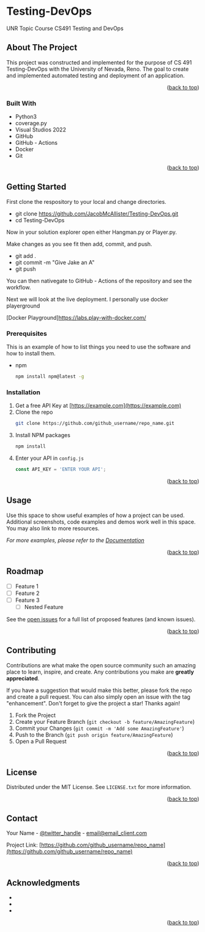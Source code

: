 # Testing-DevOps
UNR Topic Course CS491 Testing and DevOps

<!-- ABOUT THE PROJECT -->
## About The Project

This project was constructed and implemented for the purpose of CS 491 Testing-DevOps with the University of Nevada, Reno.  The goal to create and implemented automated testing and deployment of an application.

<p align="right">(<a href="#top">back to top</a>)</p>



### Built With

* Python3
* coverage.py
* Visual Studios 2022 
* GitHub
* GitHub - Actions
* Docker
* Git

<p align="right">(<a href="#top">back to top</a>)</p>



<!-- GETTING STARTED -->
## Getting Started

First clone the respository to your local and change directories.
- git clone https://github.com/JacobMcAllister/Testing-DevOps.git
- cd Testing-DevOps

Now in your solution explorer open either Hangman.py or Player.py.

Make changes as you see fit then add, commit, and push.

- git add .
- git commit -m "Give Jake an A"
- git push

You can then nativegate to GitHub - Actions of the repository and see the workflow.

Next we will look at the live deployment. I personally use docker playerground

[Docker Playground]https://labs.play-with-docker.com/


### Prerequisites

This is an example of how to list things you need to use the software and how to install them.
* npm
  ```sh
  npm install npm@latest -g
  ```

### Installation

1. Get a free API Key at [https://example.com](https://example.com)
2. Clone the repo
   ```sh
   git clone https://github.com/github_username/repo_name.git
   ```
3. Install NPM packages
   ```sh
   npm install
   ```
4. Enter your API in `config.js`
   ```js
   const API_KEY = 'ENTER YOUR API';
   ```

<p align="right">(<a href="#top">back to top</a>)</p>



<!-- USAGE EXAMPLES -->
## Usage

Use this space to show useful examples of how a project can be used. Additional screenshots, code examples and demos work well in this space. You may also link to more resources.

_For more examples, please refer to the [Documentation](https://example.com)_

<p align="right">(<a href="#top">back to top</a>)</p>



<!-- ROADMAP -->
## Roadmap

- [ ] Feature 1
- [ ] Feature 2
- [ ] Feature 3
    - [ ] Nested Feature

See the [open issues](https://github.com/github_username/repo_name/issues) for a full list of proposed features (and known issues).

<p align="right">(<a href="#top">back to top</a>)</p>



<!-- CONTRIBUTING -->
## Contributing

Contributions are what make the open source community such an amazing place to learn, inspire, and create. Any contributions you make are **greatly appreciated**.

If you have a suggestion that would make this better, please fork the repo and create a pull request. You can also simply open an issue with the tag "enhancement".
Don't forget to give the project a star! Thanks again!

1. Fork the Project
2. Create your Feature Branch (`git checkout -b feature/AmazingFeature`)
3. Commit your Changes (`git commit -m 'Add some AmazingFeature'`)
4. Push to the Branch (`git push origin feature/AmazingFeature`)
5. Open a Pull Request

<p align="right">(<a href="#top">back to top</a>)</p>



<!-- LICENSE -->
## License

Distributed under the MIT License. See `LICENSE.txt` for more information.

<p align="right">(<a href="#top">back to top</a>)</p>



<!-- CONTACT -->
## Contact

Your Name - [@twitter_handle](https://twitter.com/twitter_handle) - email@email_client.com

Project Link: [https://github.com/github_username/repo_name](https://github.com/github_username/repo_name)

<p align="right">(<a href="#top">back to top</a>)</p>



<!-- ACKNOWLEDGMENTS -->
## Acknowledgments

* []()
* []()
* []()

<p align="right">(<a href="#top">back to top</a>)</p>
